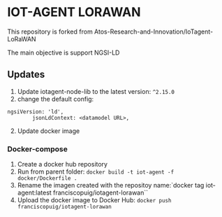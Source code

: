 # IOT-AGENT LORAWAN

This repository is forked from Atos-Research-and-Innovation/IoTagent-LoRaWAN

The main objective is support NGSI-LD

## Updates

1. Update iotagent-node-lib to the latest version: `^2.15.0`
2. change the default config:

```
ngsiVersion: 'ld',
		jsonLdContext: <datamodel URL>,
```

2. Update docker image

### Docker-compose

1. Create a docker hub repository
2. Run from parent folder: `docker build -t iot-agent -f docker/Dockerfile .`
3. Rename the imagen created with the repositoy name:`docker tag iot-agent:latest franciscopuig/iotagent-lorawan``
4. Upload the docker image to Docker Hub: `docker push franciscopuig/iotagent-lorawan`
